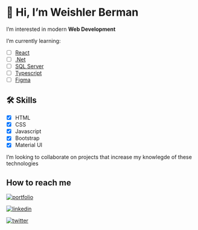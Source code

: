 # 👋 Hi, I’m Weishler Berman

I’m interested in modern **Web Development** 

I’m currently learning:
- [ ] [React](https://reactjs.org/)
- [ ] [.Net](https://dotnet.microsoft.com/)
- [ ] [SQL Server](https://www.microsoft.com/es-es/sql-server/sql-server-2019)
- [ ] [Typescript](https://www.typescriptlang.org/)
- [ ] [Figma](https://www.figma.com/)

## 🛠 Skills

- [x] HTML
- [x] CSS
- [x] Javascript
- [x] Bootstrap
- [x] Material UI

I’m looking to collaborate on projects that increase my knowlegde of these technologies

## How to reach me
[![portfolio](https://img.shields.io/badge/my_portfolio-000?style=for-the-badge&logo=ko-fi&logoColor=white)](https://github.com/ilcreatore32)

[![linkedin](https://img.shields.io/badge/linkedin-0A66C2?style=for-the-badge&logo=linkedin&logoColor=white)](https://www.linkedin.com/)

[![twitter](https://img.shields.io/badge/twitter-1DA1F2?style=for-the-badge&logo=twitter&logoColor=white)](https://twitter.com/)


<!---
ilcreatore32/ilcreatore32 is a ✨ special ✨ repository because its `README.md` (this file) appears on your GitHub profile.
You can click the Preview link to take a look at your changes.
--->
